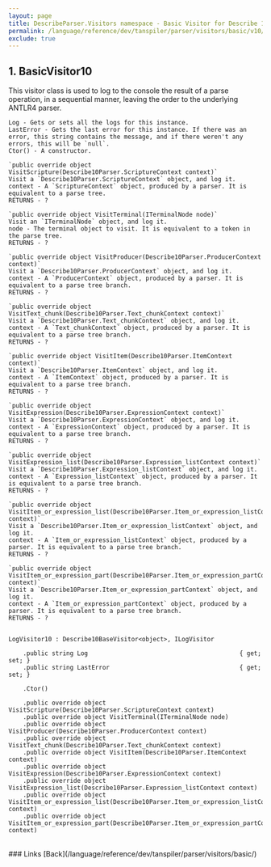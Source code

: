 ```yaml
---
layout: page
title: DescribeParser.Visitors namespace - Basic Visitor for Describe 1.0
permalink: /language/reference/dev/tanspiler/parser/visitors/basic/v10/
exclude: true
---
```

## 1. BasicVisitor10

This visitor class is used to log to the console the result of a parse operation, in a sequential manner, leaving the order to the underlying ANTLR4 parser.

	Log - Gets or sets all the logs for this instance.
	LastError - Gets the last error for this instance. If there was an error, this string contains the message, and if there weren't any errors, this will be `null`.
	Ctor() - A constructor.

	`public override object VisitScripture(Describe10Parser.ScriptureContext context)`
	Visit a `Describe10Parser.ScriptureContext` object, and log it.
	context - A `ScriptureContext` object, produced by a parser. It is equivalent to a parse tree.
	RETURNS - ?

	`public override object VisitTerminal(ITerminalNode node)`
	Visit an `ITerminalNode` object, and log it.
	node - The terminal object to visit. It is equivalent to a token in the parse tree.
	RETURNS - ?

	`public override object VisitProducer(Describe10Parser.ProducerContext context)`
	Visit a `Describe10Parser.ProducerContext` object, and log it.
	context - A `ProducerContext` object, produced by a parser. It is equivalent to a parse tree branch.
	RETURNS - ?

	`public override object VisitText_chunk(Describe10Parser.Text_chunkContext context)`
	Visit a `Describe10Parser.Text_chunkContext` object, and log it.
	context - A `Text_chunkContext` object, produced by a parser. It is equivalent to a parse tree branch.
	RETURNS - ?

	`public override object VisitItem(Describe10Parser.ItemContext context)`
	Visit a `Describe10Parser.ItemContext` object, and log it.
	context - A `ItemContext` object, produced by a parser. It is equivalent to a parse tree branch.
	RETURNS - ?

	`public override object VisitExpression(Describe10Parser.ExpressionContext context)`
	Visit a `Describe10Parser.ExpressionContext` object, and log it.
	context - A `ExpressionContext` object, produced by a parser. It is equivalent to a parse tree branch.
	RETURNS - ?

	`public override object VisitExpression_list(Describe10Parser.Expression_listContext context)`
	Visit a `Describe10Parser.Expression_listContext` object, and log it.
	context - A `Expression_listContext` object, produced by a parser. It is equivalent to a parse tree branch.
	RETURNS - ?

	`public override object VisitItem_or_expression_list(Describe10Parser.Item_or_expression_listContext context)`
	Visit a `Describe10Parser.Item_or_expression_listContext` object, and log it.
	context - A `Item_or_expression_listContext` object, produced by a parser. It is equivalent to a parse tree branch.
	RETURNS - ?

	`public override object VisitItem_or_expression_part(Describe10Parser.Item_or_expression_partContext context)`
	Visit a `Describe10Parser.Item_or_expression_partContext` object, and log it.
	context - A `Item_or_expression_partContext` object, produced by a parser. It is equivalent to a parse tree branch.
	RETURNS - ?


	LogVisitor10 : Describe10BaseVisitor<object>, ILogVisitor

		.public string Log                                          { get; set; }
		.public string LastError                                    { get; set; }

		.Ctor()

		.public override object VisitScripture(Describe10Parser.ScriptureContext context)
		.public override object VisitTerminal(ITerminalNode node)
		.public override object VisitProducer(Describe10Parser.ProducerContext context)
		.public override object VisitText_chunk(Describe10Parser.Text_chunkContext context)
		.public override object VisitItem(Describe10Parser.ItemContext context)
		.public override object VisitExpression(Describe10Parser.ExpressionContext context)
		.public override object VisitExpression_list(Describe10Parser.Expression_listContext context)
		.public override object VisitItem_or_expression_list(Describe10Parser.Item_or_expression_listContext context)
		.public override object VisitItem_or_expression_part(Describe10Parser.Item_or_expression_partContext context)


<br>
### Links
[Back](/language/reference/dev/tanspiler/parser/visitors/basic/)